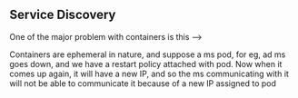 

## Service Discovery

One of the major problem with containers is this -->

Containers are ephemeral in nature, and suppose a ms pod, for eg, ad ms goes down, and we have a restart policy attached with pod. Now when it comes up again, it will have a new IP, and so the ms communicating with it will not be able to communicate it because of a new IP assigned to pod